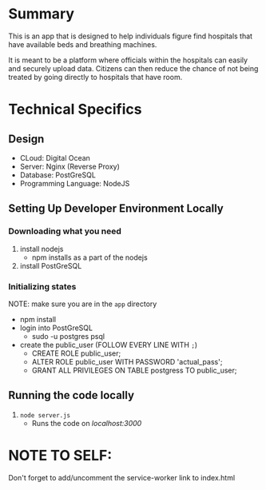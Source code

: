 
# Summary

This is an app that is designed to help individuals figure find hospitals that have available beds and breathing machines.

It is meant to be a platform where officials within the hospitals can easily and securely upload data. Citizens can then reduce the chance of not being treated by going directly to hospitals that have room.


# Technical Specifics

## Design
* CLoud: Digital Ocean
* Server: Nginx (Reverse Proxy)
* Database: PostGreSQL
* Programming Language: NodeJS

## Setting Up Developer Environment Locally
### Downloading what you need
1. install nodejs
    * npm installs as a part of the nodejs
1. install PostGreSQL

### Initializing states
NOTE: make sure you are in the `app` directory

* npm install
* login into PostGreSQL
    * sudo -u postgres psql
* create the public_user (FOLLOW EVERY LINE WITH `;`)
    * CREATE ROLE public_user;
    * ALTER ROLE public_user WITH PASSWORD 'actual_pass';
    * GRANT ALL PRIVILEGES ON TABLE postgress TO public_user;

## Running the code locally
1. `node server.js`
    * Runs the code on _localhost:3000_

# NOTE TO SELF:

Don't forget to add/uncomment the service-worker link to index.html